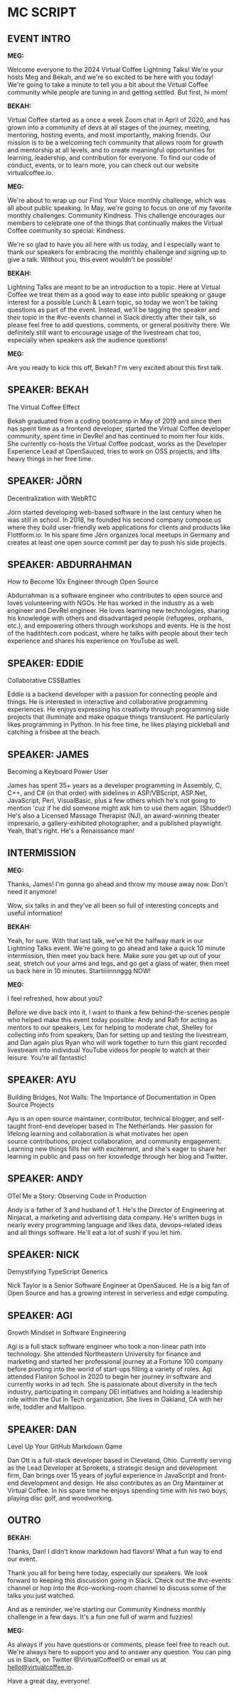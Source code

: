 # MC SCRIPT

## EVENT INTRO

**MEG:**

Welcome everyone to the 2024 Virtual Coffee Lightning Talks! We're your hosts Meg and Bekah, and we're so excited to be here with you today! We're going to take a minute to tell you a bit about the Virtual Coffee community while people are tuning in and getting settled. But first, hi mom!

**BEKAH:**

Virtual Coffee started as a once a week Zoom chat in April of 2020, and has grown into a community of devs at all stages of the journey, meeting, mentoring, hosting events, and most importantly, making friends. Our mission is to be a welcoming tech community that allows room for growth and mentorship at all levels, and to create meaningful opportunities for learning, leadership, and contribution for everyone. To find our code of conduct, events, or to learn more, you can check out our website virtualcoffee.io.

**MEG:**

We're about to wrap up our Find Your Voice monthly challenge, which was all about public speaking. In May, we're going to focus on one of my favorite monthly challenges: Community Kindness. This challenge encourages our members to celebrate one of the things that continually makes the Virtual Coffee community so special: Kindness.

We're so glad to have you all here with us today, and I especially want to thank our speakers for embracing the monthly challenge and signing up to give a talk. Without you, this event wouldn't be possible!

**BEKAH:**

Lightning Talks are meant to be an introduction to a topic. Here at Virtual Coffee we treat them as a good way to ease into public speaking or gauge interest for a possible Lunch & Learn topic, so today we won't be taking questions as part of the event. Instead, we'll be tagging the speaker and their topic in the #vc-events channel in Slack directly after their talk, so please feel free to add questions, comments, or general positivity there. We definitely still want to encourage usage of the livestream chat too, especially when speakers ask the audience questions!

**MEG:**

Are you ready to kick this off, Bekah? I'm very excited about this first talk.

## SPEAKER: BEKAH

The Virtual Coffee Effect

Bekah graduated from a coding bootcamp in May of 2019 and since then has spent time as a frontend developer, started the Virtual Coffee developer community, spent time in DevRel and has continued to mom her four kids. She currently co-hosts the Virtual Coffee podcast, works as the Developer Experience Lead at OpenSauced, tries to work on OSS projects, and lifts heavy things in her free time.

## SPEAKER: JÖRN

Decentralization with WebRTC

Jörn started developing web-based software in the last century when he was still in school. In 2018, he founded his second company compose.us where they build user-friendly web applications for clients and products like Flottform.io. In his spare time Jörn organizes local meetups in Germany and creates at least one open source commit per day to push his side projects.

## SPEAKER: ABDURRAHMAN

How to Become 10x Engineer through Open Source

Abdurrahman is a software engineer who contributes to open source and loves volunteering with NGOs. He has worked in the industry as a web engineer and DevRel engineer. He loves learning new technologies, sharing his knowledge with others and disadvantaged people (refugees, orphans, etc.), and empowering others through workshops and events. He is the host of the hadithtech.com podcast, where he talks with people about their tech experience and shares his experience on YouTube as well.

## SPEAKER: EDDIE

Collaborative CSSBattles

Eddie is a backend developer with a passion for connecting people and things. He is interested in interactive and collaborative programming experiences. He enjoys expressing his creativity through programming side projects that illuminate and make opaque things translucent. He particularly likes programming in Python. In his free time, he likes playing pickleball and catching a frisbee at the beach.

## SPEAKER: JAMES

Becoming a Keyboard Power User

James has spent 35+ years as a developer programming in Assembly, C, C++, and C# (in that order) with sidelines in ASP/VBScript, ASP.Net, JavaScript, Perl, VisualBasic, plus a few others which he's not going to mention 'cuz if he did someone might ask him to use them again. (Shudder!) He's also a Licensed Massage Therapist (NJ), an award-winning theater impresario, a gallery-exhibited photographer, and a published playwright. Yeah, that's right. He's a Renaissance man!

## INTERMISSION

<!-- ON START -->

**MEG:**

Thanks, James! I'm gonna go ahead and throw my mouse away now. Don't need it anymore!

Wow, six talks in and they've all been so full of interesting concepts and useful information!

**BEKAH:**

Yeah, for sure. With that last talk, we've hit the halfway mark in our Lightning Talks event. We're going to go ahead and take a quick 10 minute intermission, then meet you back here. Make sure you get up out of your seat, stretch out your arms and legs, and go get a glass of water, then meet us back here in 10 minutes. Startiiiinnnggg NOW!

<!-- ON RETURN -->

**MEG:**

I feel refreshed, how about you?

Before we dive back into it, I want to thank a few behind-the-scenes people who helped make this event today possible: Andy and Rafi for acting as mentors to our speakers, Lex for helping to moderate chat, Shelley for collecting info from speakers, Dan for setting up and testing the livestream, and Dan again plus Ryan who will work together to turn this giant recorded livestream into individual YouTube videos for people to watch at their leisure. You're all fantastic!

## SPEAKER: AYU

Building Bridges, Not Walls: The Importance of Documentation in Open Source Projects

Ayu is an open source maintainer, contributor, technical blogger, and self-taught front-end developer based in The Netherlands. Her passion for lifelong learning and collaboration is what motivates her open source contributions, project collaboration, and community engagement. Learning new things fills her with excitement, and she's eager to share her learning in public and pass on her knowledge through her blog and Twitter.

## SPEAKER: ANDY

OTel Me a Story: Observing Code in Production

Andy is a father of 3 and husband of 1. He's the Director of Engineering at Ninjacat, a marketing and advertising data company. He's written bugs in nearly every programming language and likes data, devops-related ideas and all things software. He'll eat a lot of sushi if you let him.

## SPEAKER: NICK

Demystifying TypeScript Generics

Nick Taylor is a Senior Software Engineer at OpenSauced. He is a big fan of Open Source and has a growing interest in serverless and edge computing.

## SPEAKER: AGI

Growth Mindset in Software Engineering

Agi is a full stack software engineer who took a non-linear path into technology. She attended Northeastern University for finance and marketing and started her professional journey at a Fortune 100 company before pivoting into the world of start-ups filling a variety of roles. Agi attended Flatiron School in 2020 to begin her journey in software and currently works in ad tech. She is passionate about diversity in the tech industry, participating in company DEI initiatives and holding a leadership role within the Out In Tech organization. She lives in Oakland, CA with her wife, toddler and Maltipoo.

## SPEAKER: DAN

Level Up Your GitHub Markdown Game

Dan Ott is a full-stack developer based in Cleveland, Ohio. Currently serving as the Lead Developer at Sprokets, a strategic design and development firm, Dan brings over 15 years of joyful experience in JavaScript and front-end development and design. He also contributes as an Org Maintainer at Virtual Coffee. In his spare time he enjoys spending time with his two boys, playing disc golf, and woodworking.

## OUTRO

**BEKAH:**

Thanks, Dan! I didn't know markdown had flavors! What a fun way to end our event.

Thank you all for being here today, especially our speakers. We look forward to keeping this discussion going in Slack. Check out the #vc-events channel or hop into the #co-working-room channel to discuss some of the talks you just watched.

And as a reminder, we're starting our Community Kindness monthly challenge in a few days. It's a fun one full of warm and fuzzies!

**MEG:**

As always if you have questions or comments, please feel free to reach out. We're always here to support you and to answer any question. You can ping us in Slack, on Twitter @VirtualCoffeeIO or email us at hello@virtualcoffee.io.

Have a great day, everyone!
